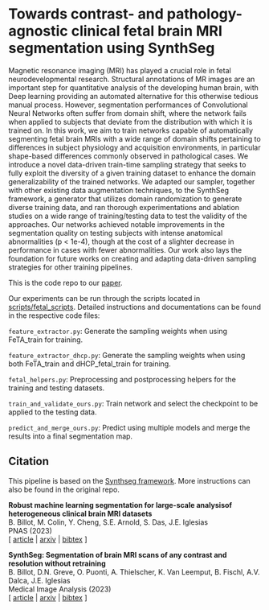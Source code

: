 # Towards contrast- and pathology-agnostic clinical fetal brain MRI segmentation using SynthSeg
Magnetic resonance imaging (MRI) has played a crucial role in fetal neurodevelopmental research. Structural annotations of MR images are an important step for quantitative analysis of the developing human brain, with Deep learning providing an automated alternative for this otherwise tedious manual process. However, segmentation performances of Convolutional Neural Networks often suffer from domain shift, where the network fails when applied to subjects that deviate from the distribution with which it is trained on. In this work, we aim to train networks capable of automatically segmenting fetal brain MRIs with a wide range of domain shifts pertaining to differences in subject physiology and acquisition environments, in particular shape-based differences commonly observed in pathological cases. We introduce a novel data-driven train-time sampling strategy that seeks to fully exploit the diversity of a given training dataset to enhance the domain generalizability of the trained networks. We adapted our sampler, together with other existing data augmentation techniques, to the SynthSeg framework, a generator that utilizes domain randomization to generate diverse training data, and ran thorough experimentations and ablation studies on a wide range of training/testing data to test the validity of the approaches. Our networks achieved notable improvements in the segmentation quality on testing subjects with intense anatomical abnormalities (p < 1e-4), though at the cost of a slighter decrease in performance in cases with fewer abnormalities. Our work also lays the foundation for future works on creating and adapting data-driven sampling strategies for other training pipelines.  

This is the code repo to our [paper](https://arxiv.org/abs/2504.10244). 

Our experiments can be run through the scripts located in [scripts/fetal_scripts](https://github.com/ZiyaoShang/synthseg-for-clinical-fetal-brains/tree/main/scripts/fetal_scripts). Detailed instructions and documentations can be found in the respective code files:

`feature_extractor.py`: Generate the sampling weights when using FeTA_train for training.

`feature_extractor_dhcp.py`: Generate the sampling weights when using both FeTA_train and dHCP_fetal_train for training.

`fetal_helpers.py`: Preprocessing and postprocessing helpers for the training and testing datasets.

`train_and_validate_ours.py`: Train network and select the checkpoint to be applied to the testing data. 

`predict_and_merge_ours.py`: Predict using multiple models and merge the results into a final segmentation map.  

## Citation
This pipeline is based on the [Synthseg framework](https://github.com/BBillot/SynthSeg). More instructions can also be found in the original repo.

**Robust machine learning segmentation for large-scale analysisof heterogeneous clinical brain MRI datasets** \
B. Billot, M. Colin, Y. Cheng, S.E. Arnold, S. Das, J.E. Iglesias \
PNAS (2023) \
[ [article](https://www.pnas.org/doi/full/10.1073/pnas.2216399120#bibliography) | [arxiv](https://arxiv.org/abs/2203.01969) | [bibtex](bibtex.bib) ]

**SynthSeg: Segmentation of brain MRI scans of any contrast and resolution without retraining** \
B. Billot, D.N. Greve, O. Puonti, A. Thielscher, K. Van Leemput, B. Fischl, A.V. Dalca, J.E. Iglesias \
Medical Image Analysis (2023) \
[ [article](https://www.sciencedirect.com/science/article/pii/S1361841523000506) | [arxiv](https://arxiv.org/abs/2107.09559) | [bibtex](bibtex.bib) ]

